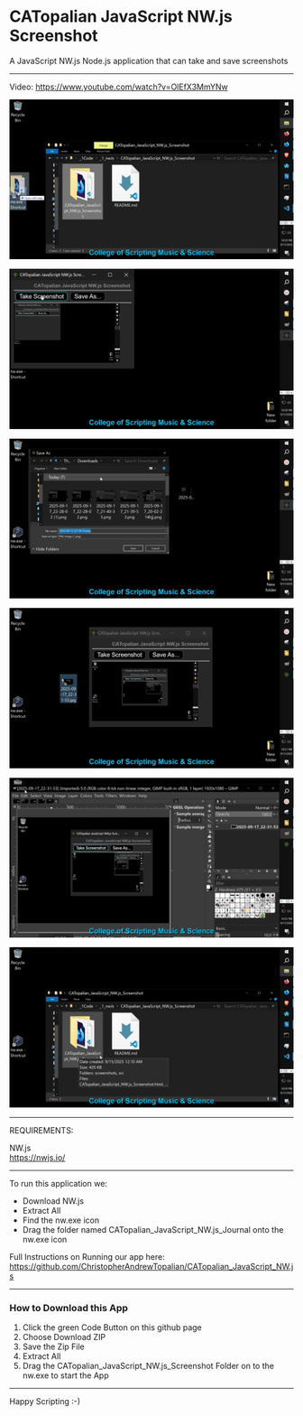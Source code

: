 # CATopalian JavaScript NW.js Screenshot
A JavaScript NW.js Node.js application that can take and save screenshots

---

Video: https://www.youtube.com/watch?v=OlEfX3MmYNw

![001](CATopalian_JavaScript_NW.js_Screenshot/src/media/textures/screenshots/001.png)

![002](CATopalian_JavaScript_NW.js_Screenshot/src/media/textures/screenshots/002.png)

![003](CATopalian_JavaScript_NW.js_Screenshot/src/media/textures/screenshots/003.png)

![004](CATopalian_JavaScript_NW.js_Screenshot/src/media/textures/screenshots/004.png)

![005](CATopalian_JavaScript_NW.js_Screenshot/src/media/textures/screenshots/005.png)

![006](CATopalian_JavaScript_NW.js_Screenshot/src/media/textures/screenshots/006.png)

---

REQUIREMENTS:

NW.js  
https://nwjs.io/  

---

To run this application we:
* Download NW.js
* Extract All
* Find the nw.exe icon
* Drag the folder named CATopalian_JavaScript_NW.js_Journal onto the nw.exe icon  

Full Instructions on Running our app here: https://github.com/ChristopherAndrewTopalian/CATopalian_JavaScript_NW.js

---

### How to Download this App
1. Click the green Code Button on this github page
2. Choose Download ZIP
3. Save the Zip File
4. Extract All
5. Drag the CATopalian_JavaScript_NW.js_Screenshot Folder on to the nw.exe to start the App

---

Happy Scripting :-)

